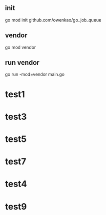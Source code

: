 ## init
go mod init github.com/owenkao/go_job_queue
## vendor
go mod vendor
## run vendor
go run -mod=vendor main.go



# test1
# test3
# test5
# test7
# test4

# test9